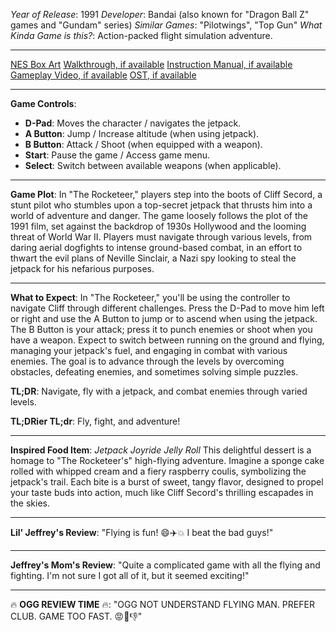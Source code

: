 *Year of Release*: 1991
*Developer*: Bandai (also known for "Dragon Ball Z" games and "Gundam" series)
*Similar Games*: "Pilotwings", "Top Gun"
*What Kinda Game is this?*: Action-packed flight simulation adventure.

---
[NES Box Art](https://www.google.com/search?tbm=isch&q=NES+Box+Art+The+Rocketeer) 
[Walkthrough, if available](https://www.google.com/search?q=Walkthrough+NES+The+Rocketeer)
[Instruction Manual, if available](https://www.google.com/search?q=NES+Instruction+Manual+The+Rocketeer)
[Gameplay Video, if available](https://www.youtube.com/results?search_query=gameplay+NES+The+Rocketeer) 
[OST, if available](https://www.youtube.com/results?search_query=gameplay+NES+The+Rocketeer+OST)

- - -
**Game Controls**:
- **D-Pad**: Moves the character / navigates the jetpack.
- **A Button**: Jump / Increase altitude (when using jetpack).
- **B Button**: Attack / Shoot (when equipped with a weapon).
- **Start**: Pause the game / Access game menu.
- **Select**: Switch between available weapons (when applicable).

- - -
**Game Plot**:
In "The Rocketeer," players step into the boots of Cliff Secord, a stunt pilot who stumbles upon a top-secret jetpack that thrusts him into a world of adventure and danger. The game loosely follows the plot of the 1991 film, set against the backdrop of 1930s Hollywood and the looming threat of World War II. Players must navigate through various levels, from daring aerial dogfights to intense ground-based combat, in an effort to thwart the evil plans of Neville Sinclair, a Nazi spy looking to steal the jetpack for his nefarious purposes.

- - -
**What to Expect**: 
In "The Rocketeer," you'll be using the controller to navigate Cliff through different challenges. Press the D-Pad to move him left or right and use the A Button to jump or to ascend when using the jetpack. The B Button is your attack; press it to punch enemies or shoot when you have a weapon. Expect to switch between running on the ground and flying, managing your jetpack's fuel, and engaging in combat with various enemies. The goal is to advance through the levels by overcoming obstacles, defeating enemies, and sometimes solving simple puzzles.

**TL;DR**: Navigate, fly with a jetpack, and combat enemies through varied levels.

**TL;DRier TL;dr**: Fly, fight, and adventure!

---
**Inspired Food Item**: *Jetpack Joyride Jelly Roll*
This delightful dessert is a homage to "The Rocketeer's" high-flying adventure. Imagine a sponge cake rolled with whipped cream and a fiery raspberry coulis, symbolizing the jetpack's trail. Each bite is a burst of sweet, tangy flavor, designed to propel your taste buds into action, much like Cliff Secord's thrilling escapades in the skies.

---
**Lil' Jeffrey's Review**: "Flying is fun! 😄✈️💥 I beat the bad guys!"

---
**Jeffrey's Mom's Review**: "Quite a complicated game with all the flying and fighting. I'm not sure I got all of it, but it seemed exciting!"

---
🔥 **OGG REVIEW TIME** 🔥: "OGG NOT UNDERSTAND FLYING MAN. PREFER CLUB. GAME TOO FAST. 😡🚀👎"